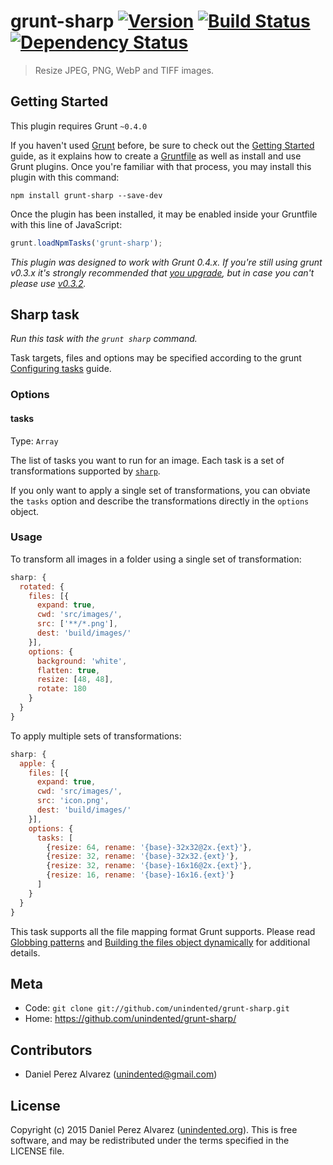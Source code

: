 # grunt-sharp [![Version](https://img.shields.io/npm/v/grunt-sharp.svg)](https://www.npmjs.com/package/grunt-sharp) [![Build Status](https://img.shields.io/travis/unindented/grunt-sharp.svg)](http://travis-ci.org/unindented/grunt-sharp) [![Dependency Status](https://img.shields.io/gemnasium/unindented/grunt-sharp.svg)](https://gemnasium.com/unindented/grunt-sharp)

> Resize JPEG, PNG, WebP and TIFF images.


## Getting Started

This plugin requires Grunt `~0.4.0`

If you haven't used [Grunt](http://gruntjs.com/) before, be sure to check out the [Getting Started](http://gruntjs.com/getting-started) guide, as it explains how to create a [Gruntfile](http://gruntjs.com/sample-gruntfile) as well as install and use Grunt plugins. Once you're familiar with that process, you may install this plugin with this command:

```shell
npm install grunt-sharp --save-dev
```

Once the plugin has been installed, it may be enabled inside your Gruntfile with this line of JavaScript:

```js
grunt.loadNpmTasks('grunt-sharp');
```

*This plugin was designed to work with Grunt 0.4.x. If you're still using grunt v0.3.x it's strongly recommended that [you upgrade](http://gruntjs.com/upgrading-from-0.3-to-0.4), but in case you can't please use [v0.3.2](https://github.com/gruntjs/grunt-contrib-copy/tree/grunt-0.3-stable).*


## Sharp task

_Run this task with the `grunt sharp` command._

Task targets, files and options may be specified according to the grunt [Configuring tasks](http://gruntjs.com/configuring-tasks) guide.

### Options

#### tasks
Type: `Array`

The list of tasks you want to run for an image. Each task is a set of transformations supported by [`sharp`](https://github.com/lovell/sharp#image-transformation-options).

If you only want to apply a single set of transformations, you can obviate the `tasks` option and describe the transformations directly in the `options` object.

### Usage

To transform all images in a folder using a single set of transformation:

```js
sharp: {
  rotated: {
    files: [{
      expand: true,
      cwd: 'src/images/',
      src: ['**/*.png'],
      dest: 'build/images/'
    }],
    options: {
      background: 'white',
      flatten: true,
      resize: [48, 48],
      rotate: 180
    }
  }
}
```

To apply multiple sets of transformations:

```js
sharp: {
  apple: {
    files: [{
      expand: true,
      cwd: 'src/images/',
      src: 'icon.png',
      dest: 'build/images/'
    }],
    options: {
      tasks: [
        {resize: 64, rename: '{base}-32x32@2x.{ext}'},
        {resize: 32, rename: '{base}-32x32.{ext}'},
        {resize: 32, rename: '{base}-16x16@2x.{ext}'},
        {resize: 16, rename: '{base}-16x16.{ext}'}
      ]
    }
  }
}
```

This task supports all the file mapping format Grunt supports. Please read [Globbing patterns](http://gruntjs.com/configuring-tasks#globbing-patterns) and [Building the files object dynamically](http://gruntjs.com/configuring-tasks#building-the-files-object-dynamically) for additional details.


## Meta

* Code: `git clone git://github.com/unindented/grunt-sharp.git`
* Home: <https://github.com/unindented/grunt-sharp/>


## Contributors

* Daniel Perez Alvarez ([unindented@gmail.com](mailto:unindented@gmail.com))


## License

Copyright (c) 2015 Daniel Perez Alvarez ([unindented.org](http://unindented.org/)). This is free software, and may be redistributed under the terms specified in the LICENSE file.
